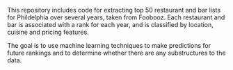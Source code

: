 This repository includes code for extracting top 50 restaurant and bar lists for Phildelphia over several years, taken from Foobooz.  Each restaurant and bar is associated with a rank for each year, and is classified by location, cuisine and pricing features.

The goal is to use machine learning techniques to make predictions for future rankings and to determine whether there are any substructures to the data.